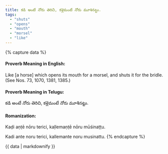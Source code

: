 ```yaml
---
title: కడి అంటే నోరు తెరిచి, కళ్లెమంటే నోరు మూశినట్టు.
tags:
  - "shuts"
  - "opens"
  - "mouth"
  - "morsel"
  - "like"
---
```


{% capture data %}
#### Proverb Meaning in English:
Like [a horse] which opens its mouth for a morsel, and shuts it for the bridle.
(See Nos. 73, 1070, 1381, 1385.)

#### Proverb Meaning in Telugu:
కడి అంటే నోరు తెరిచి, కళ్లెమంటే నోరు మూశినట్టు.

#### Romanization:
Kaḍi aṇṭē nōru terici, kaḷlemaṇṭē nōru mūśinaṭṭu.

Kadi ante noru terici, kallemante noru musinattu.
{% endcapture %}

{{ data | markdownify }}

